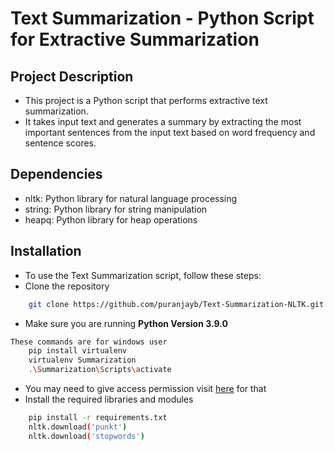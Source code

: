 
# Text Summarization - Python Script for Extractive Summarization
## Project Description
- This project is a Python script that performs extractive text summarization. 
- It takes input text and generates a summary by extracting the most important sentences from the input text based on word frequency and sentence scores.

## Dependencies
- nltk: Python library for natural language processing
- string: Python library for string manipulation
- heapq: Python library for heap operations


## Installation
- To use the Text Summarization script, follow these steps:
- Clone the repository 
```bash
    git clone https://github.com/puranjayb/Text-Summarization-NLTK.git
```
- Make sure you are running **Python Version 3.9.0**
```bash
These commands are for windows user
    pip install virtualenv
    virtualenv Summarization
    .\Summarization\Scripts\activate
```
- You may need to give access permission visit [here](https://tinyurl.com/ind3113) for that
- Install the required libraries and modules
```bash
    pip install -r requirements.txt
    nltk.download('punkt')
    nltk.download('stopwords')
```
    
